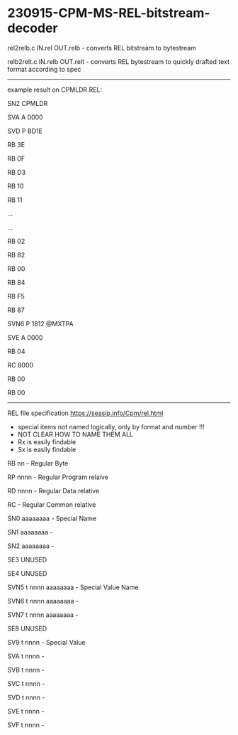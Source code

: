 # 230915-CPM-MS-REL-bitstream-decoder

rel2relb.c IN.rel OUT.relb - converts REL bitstream to bytestream

relb2relt.c IN.relb OUT.relt - converts REL bytestream to quickly drafted text format according to spec

---

example result on CPMLDR.REL:

SN2 CPMLDR

SVA A 0000

SVD P BD1E

RB 3E

RB 0F

RB D3

RB 10

RB 11

...

...

RB 02

RB 82

RB 00

RB 84

RB F5

RB 87

SVN6 P 1812 @MXTPA

SVE A 0000

RB 04

RC 8000

RB 00

RB 00

---

REL file specification
https://seasip.info/Cpm/rel.html

- special items not named logically, only by format and number !!!
- NOT CLEAR HOW TO NAME THEM ALL
- Rx is easily findable
- Sx is easily findable


RB nn         - Regular Byte

RP nnnn       - Regular Program relaive

RD nnnn       - Regular Data relative

RC            - Regular Common relative


SN0 aaaaaaaa  - Special Name

SN1 aaaaaaaa  -

SN2 aaaaaaaa  -

SE3 UNUSED

SE4 UNUSED

SVN5 t nnnn aaaaaaaa - Special Value Name

SVN6 t nnnn aaaaaaaa - 

SVN7 t nnnn aaaaaaaa - 

SE8 UNUSED

SV9 t nnnn    - Special Value

SVA t nnnn    -

SVB t nnnn    -

SVC t nnnn    -

SVD t nnnn    -

SVE t nnnn    -

SVF t nnnn    -
